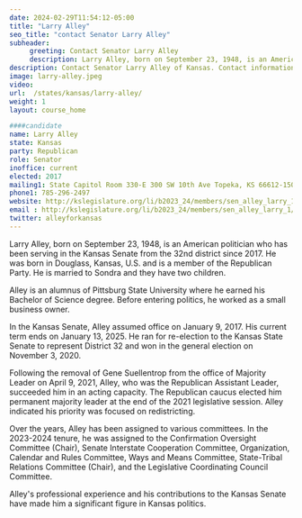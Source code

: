 ```yaml
---
date: 2024-02-29T11:54:12-05:00
title: "Larry Alley"
seo_title: "contact Senator Larry Alley"
subheader:
     greeting: Contact Senator Larry Alley
     description: Larry Alley, born on September 23, 1948, is an American politician who has been serving in the Kansas Senate from the 32nd district since 2017. He was born in Douglass, Kansas, U.S. and is a member of the Republican Party.
description: Contact Senator Larry Alley of Kansas. Contact information for Larry Alley includes email address, phone number, and mailing address.
image: larry-alley.jpeg
video:
url:  /states/kansas/larry-alley/
weight: 1
layout: course_home

####candidate
name: Larry Alley
state: Kansas
party: Republican
role: Senator
inoffice: current
elected: 2017
mailing1: State Capitol Room 330-E 300 SW 10th Ave Topeka, KS 66612-1504
phone1: 785-296-2497
website: http://kslegislature.org/li/b2023_24/members/sen_alley_larry_1/
email : http://kslegislature.org/li/b2023_24/members/sen_alley_larry_1/
twitter: alleyforkansas
---
```


Larry Alley, born on September 23, 1948, is an American politician who has been serving in the Kansas Senate from the 32nd district since 2017. He was born in Douglass, Kansas, U.S. and is a member of the Republican Party. He is married to Sondra and they have two children.

Alley is an alumnus of Pittsburg State University where he earned his Bachelor of Science degree. Before entering politics, he worked as a small business owner.

In the Kansas Senate, Alley assumed office on January 9, 2017. His current term ends on January 13, 2025. He ran for re-election to the Kansas State Senate to represent District 32 and won in the general election on November 3, 2020.

Following the removal of Gene Suellentrop from the office of Majority Leader on April 9, 2021, Alley, who was the Republican Assistant Leader, succeeded him in an acting capacity. The Republican caucus elected him permanent majority leader at the end of the 2021 legislative session. Alley indicated his priority was focused on redistricting.

Over the years, Alley has been assigned to various committees. In the 2023-2024 tenure, he was assigned to the Confirmation Oversight Committee (Chair), Senate Interstate Cooperation Committee, Organization, Calendar and Rules Committee, Ways and Means Committee, State-Tribal Relations Committee (Chair), and the Legislative Coordinating Council Committee.

Alley's professional experience and his contributions to the Kansas Senate have made him a significant figure in Kansas politics.
